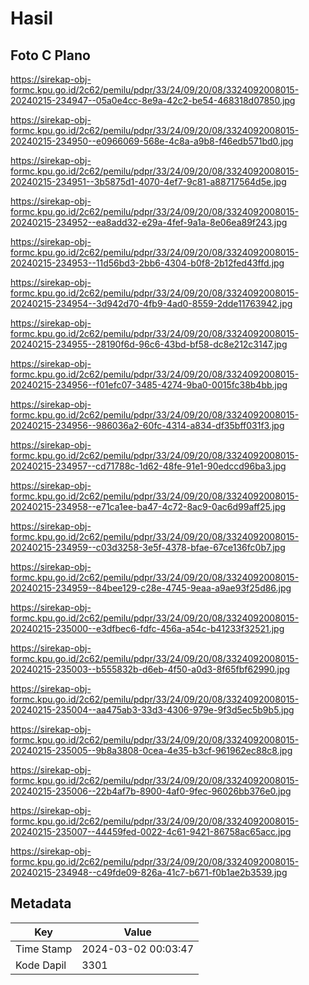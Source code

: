 # Hasil

## Foto C Plano

https://sirekap-obj-formc.kpu.go.id/2c62/pemilu/pdpr/33/24/09/20/08/3324092008015-20240215-234947--05a0e4cc-8e9a-42c2-be54-468318d07850.jpg

https://sirekap-obj-formc.kpu.go.id/2c62/pemilu/pdpr/33/24/09/20/08/3324092008015-20240215-234950--e0966069-568e-4c8a-a9b8-f46edb571bd0.jpg

https://sirekap-obj-formc.kpu.go.id/2c62/pemilu/pdpr/33/24/09/20/08/3324092008015-20240215-234951--3b5875d1-4070-4ef7-9c81-a88717564d5e.jpg

https://sirekap-obj-formc.kpu.go.id/2c62/pemilu/pdpr/33/24/09/20/08/3324092008015-20240215-234952--ea8add32-e29a-4fef-9a1a-8e06ea89f243.jpg

https://sirekap-obj-formc.kpu.go.id/2c62/pemilu/pdpr/33/24/09/20/08/3324092008015-20240215-234953--11d56bd3-2bb6-4304-b0f8-2b12fed43ffd.jpg

https://sirekap-obj-formc.kpu.go.id/2c62/pemilu/pdpr/33/24/09/20/08/3324092008015-20240215-234954--3d942d70-4fb9-4ad0-8559-2dde11763942.jpg

https://sirekap-obj-formc.kpu.go.id/2c62/pemilu/pdpr/33/24/09/20/08/3324092008015-20240215-234955--28190f6d-96c6-43bd-bf58-dc8e212c3147.jpg

https://sirekap-obj-formc.kpu.go.id/2c62/pemilu/pdpr/33/24/09/20/08/3324092008015-20240215-234956--f01efc07-3485-4274-9ba0-0015fc38b4bb.jpg

https://sirekap-obj-formc.kpu.go.id/2c62/pemilu/pdpr/33/24/09/20/08/3324092008015-20240215-234956--986036a2-60fc-4314-a834-df35bff031f3.jpg

https://sirekap-obj-formc.kpu.go.id/2c62/pemilu/pdpr/33/24/09/20/08/3324092008015-20240215-234957--cd71788c-1d62-48fe-91e1-90edccd96ba3.jpg

https://sirekap-obj-formc.kpu.go.id/2c62/pemilu/pdpr/33/24/09/20/08/3324092008015-20240215-234958--e71ca1ee-ba47-4c72-8ac9-0ac6d99aff25.jpg

https://sirekap-obj-formc.kpu.go.id/2c62/pemilu/pdpr/33/24/09/20/08/3324092008015-20240215-234959--c03d3258-3e5f-4378-bfae-67ce136fc0b7.jpg

https://sirekap-obj-formc.kpu.go.id/2c62/pemilu/pdpr/33/24/09/20/08/3324092008015-20240215-234959--84bee129-c28e-4745-9eaa-a9ae93f25d86.jpg

https://sirekap-obj-formc.kpu.go.id/2c62/pemilu/pdpr/33/24/09/20/08/3324092008015-20240215-235000--e3dfbec6-fdfc-456a-a54c-b41233f32521.jpg

https://sirekap-obj-formc.kpu.go.id/2c62/pemilu/pdpr/33/24/09/20/08/3324092008015-20240215-235003--b555832b-d6eb-4f50-a0d3-8f65fbf62990.jpg

https://sirekap-obj-formc.kpu.go.id/2c62/pemilu/pdpr/33/24/09/20/08/3324092008015-20240215-235004--aa475ab3-33d3-4306-979e-9f3d5ec5b9b5.jpg

https://sirekap-obj-formc.kpu.go.id/2c62/pemilu/pdpr/33/24/09/20/08/3324092008015-20240215-235005--9b8a3808-0cea-4e35-b3cf-961962ec88c8.jpg

https://sirekap-obj-formc.kpu.go.id/2c62/pemilu/pdpr/33/24/09/20/08/3324092008015-20240215-235006--22b4af7b-8900-4af0-9fec-96026bb376e0.jpg

https://sirekap-obj-formc.kpu.go.id/2c62/pemilu/pdpr/33/24/09/20/08/3324092008015-20240215-235007--44459fed-0022-4c61-9421-86758ac65acc.jpg

https://sirekap-obj-formc.kpu.go.id/2c62/pemilu/pdpr/33/24/09/20/08/3324092008015-20240215-234948--c49fde09-826a-41c7-b671-f0b1ae2b3539.jpg


## Metadata

| Key        | Value               |
| ---------- | ------------------- |
| Time Stamp | 2024-03-02 00:03:47 |
| Kode Dapil | 3301                |



